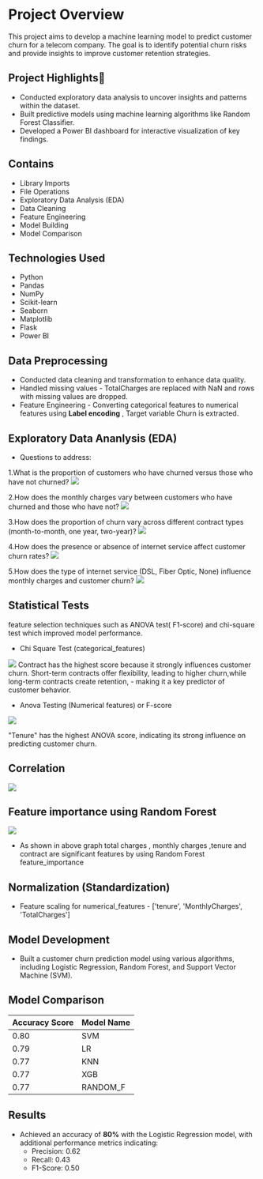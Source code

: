 
# Project Overview
This project aims to develop a machine learning model to predict customer churn for a telecom company. The goal is to identify potential churn risks and provide insights to improve customer retention strategies.

## Project Highlights🚀
- Conducted exploratory data analysis to uncover insights and patterns within the dataset. 
- Built predictive models using machine learning algorithms like Random Forest Classifier.
- Developed a Power BI dashboard for interactive visualization of key findings.

## Contains
- Library Imports
- File Operations
- Exploratory Data Analysis (EDA)
- Data Cleaning
- Feature Engineering
- Model Building
- Model Comparison

## Technologies Used
- Python
- Pandas
- NumPy
- Scikit-learn
- Seaborn
- Matplotlib
- Flask
- Power BI

## Data Preprocessing
- Conducted data cleaning and transformation to enhance data quality.
- Handled missing values - TotalCharges are replaced with NaN and rows with missing values are dropped.
- Feature Engineering - Converting categorical features to numerical features using **Label encoding** , Target variable Churn is extracted.

## Exploratory Data Ananlysis (EDA)
- Questions to address:

1.What is the proportion of customers who have churned versus those who have not churned?
![](https://github.com/user-attachments/assets/7237519f-e4ce-496e-8ce4-be4d3368936f)

2.How does the monthly charges vary between customers who have churned and those who have not?
![](https://github.com/user-attachments/assets/b2dd59bc-12d6-4ba6-ba63-fbaa528ef130)

3.How does the proportion of churn vary across different contract types (month-to-month, one year, two-year)?
![](https://github.com/user-attachments/assets/8191ca47-d518-4e21-b081-537ccb109c03)

4.How does the presence or absence of internet service affect customer churn rates?
![](https://github.com/user-attachments/assets/dbffba34-4a63-4bec-9fc0-6651b521c787)

5.How does the type of internet service (DSL, Fiber Optic, None) influence monthly charges and customer churn?
![](https://github.com/user-attachments/assets/58127f14-2769-4c17-89ad-b19be2de7a3a)


## Statistical Tests 
feature selection techniques such as ANOVA test( F1-score) and chi-square test which improved model performance.
- Chi Square Test (categorical_features)

![](https://github.com/user-attachments/assets/f1526a5d-6210-4fee-b58a-c04ca3ef7a8d)
Contract has the highest score because it strongly influences customer churn. Short-term contracts offer flexibility, leading to higher churn,while long-term contracts create retention, - making it a key predictor of customer behavior.

- Anova Testing (Numerical features) or F-score

![](https://github.com/user-attachments/assets/b550f0cc-084f-436a-82c1-8ea4432ef853)

"Tenure" has the highest ANOVA score, indicating its strong influence on predicting customer churn.

## Correlation 
![](https://github.com/user-attachments/assets/e6b6c0ab-1134-4ec8-98e5-166b1e7c947f)


## Feature importance using Random Forest
![](https://github.com/user-attachments/assets/5f017d25-d6ec-477f-8ca8-b95fe33c50ed)
- As shown in above graph total charges , monthly charges ,tenure and contract are significant features by using Random Forest feature_importance

## Normalization (Standardization)
- Feature scaling for numerical_features - ['tenure', 'MonthlyCharges', 'TotalCharges']

## Model Development
- Built a customer churn prediction model using various algorithms, including Logistic Regression, Random Forest, and Support Vector Machine (SVM).

## Model Comparison
| Accuracy Score | Model Name    |
|----------------|---------------|
| 0.80           | SVM           |
| 0.79           | LR            |
| 0.77           | KNN           |
| 0.77           | XGB           |
| 0.77           | RANDOM_F      |


## Results
- Achieved an accuracy of **80%** with the Logistic Regression model, with additional performance metrics indicating:
  - Precision: 0.62
  - Recall: 0.43
  - F1-Score: 0.50
